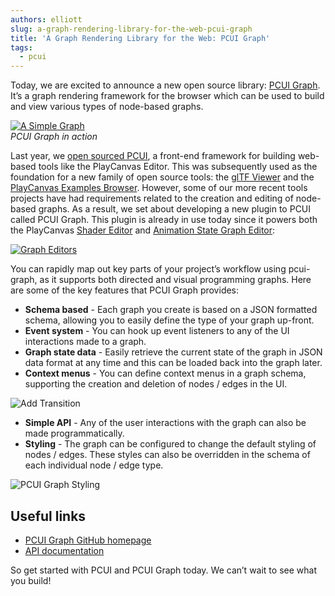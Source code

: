```yaml
---
authors: elliott
slug: a-graph-rendering-library-for-the-web-pcui-graph
title: 'A Graph Rendering Library for the Web: PCUI Graph'
tags:
  - pcui
---
```


Today, we are excited to announce a new open source library: [PCUI Graph](https://github.com/playcanvas/pcui-graph). It’s a graph rendering framework for the browser which can be used to build and view various types of node-based graphs.

[![A Simple Graph](/img/simple-graph.gif)](/img/simple-graph.gif)  
_PCUI Graph in action_

<!-- truncate -->

Last year, we [open sourced PCUI](https://blog.playcanvas.com/introducing-pcui-an-open-source-ui-framework-for-the-web/), a front-end framework for building web-based tools like the PlayCanvas Editor. This was subsequently used as the foundation for a new family of open source tools: the [glTF Viewer](https://playcanvas.com/viewer) and the [PlayCanvas Examples Browser](https://playcanvas.github.io/#/graphics/area-lights). However, some of our more recent tools projects have had requirements related to the creation and editing of node-based graphs. As a result, we set about developing a new plugin to PCUI called PCUI Graph. This plugin is already in use today since it powers both the PlayCanvas [Shader Editor](https://forum.playcanvas.com/t/rfc-shader-editor/20616) and [Animation State Graph Editor](https://blog.playcanvas.com/introducing-the-anim-state-graph/):

[![Graph Editors](/img/pcui-graph-editors.png)](/img/pcui-graph-editors.png)

You can rapidly map out key parts of your project’s workflow using pcui-graph, as it supports both directed and visual programming graphs. Here are some of the key features that PCUI Graph provides:

- **Schema based** - Each graph you create is based on a JSON formatted schema, allowing you to easily define the type of your graph up-front.
- **Event system** - You can hook up event listeners to any of the UI interactions made to a graph.
- **Graph state data** - Easily retrieve the current state of the graph in JSON data format at any time and this can be loaded back into the graph later.
- **Context menus** - You can define context menus in a graph schema, supporting the creation and deletion of nodes / edges in the UI.

![Add Transition](/img/anim-state-graph-add-transition.png)

- **Simple API** - Any of the user interactions with the graph can also be made programmatically.
- **Styling** - The graph can be configured to change the default styling of nodes / edges. These styles can also be overridden in the schema of each individual node / edge type.

![PCUI Graph Styling](/img/pcui-graph-styled.png)

## Useful links

- [PCUI Graph GitHub homepage](https://github.com/playcanvas/pcui-graph)
- [API documentation](https://github.com/playcanvas/pcui-graph/blob/master/docs/Graph.md)

So get started with PCUI and PCUI Graph today. We can’t wait to see what you build!
